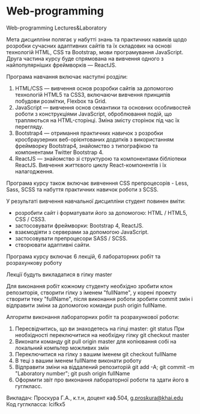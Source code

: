 # Web-programming
Web-programming Lectures&amp;Laboratory

<p>Мета дисципліни полягає у набутті знань та практичних навиків 
щодо розробки сучасних адаптивних сайтів та їх складових на основі 
технологій HTML, CSS та Bootstrap, мови програмування JavaScript. 
Друга частина курсу буде спрямована на вивчення одного з 
найпопулярніших фреймворків — ReactJS.</p>
<p>Програма навчання включає наступні розділи:</p>
<ol>
    <li>HTML/CSS — вивчення основ розробки сайтів за допомогою технологій HTML5 та CSS3, включаючи вивчення принципів побудови розмітки, Flexbox та Grid.</li>
    <li>JavaScript — вивчення основ семантики та основних особливостей роботи з конструкціями JavaScript, оброблювання подій, що трапляються на HTML-сторінці. Зміна змісту сторінок під час їх перегляду.</li>
    <li>Bootstrap4 — отримання практичних навичок з розробки кросбраузерних веб-орієнтованих додатків з використанням фреймворку Bootstrap4, знайомство з типографікою та компонентами Twitter Bootstrap 4.</li>
    <li>ReactJS — знайомство зі структурою та компонентами бібліотеки ReactJS. Вивчення життєвого циклу React-компонентів і їх налагодження.</li>
 </ol>
<p>Програма курсу також включає вивченння CSS препроцесорів - Less, Sass, SCSS та набуття практичних навичок роботи з SCSS.</p>
 
<p>У результаті вивчення навчальної дисципліни студент повинен вміти:</p>
<ul>
    <li>розробити сайт і форматувати його за допомогою: HTML / HTML5, CSS / CSS3.</li>
    <li>застосовувати фреймворки: Bootstrap 4, ReactJS.</li>
    <li>взаємодіяти з серверами за допомогою JavaScript.</li>
    <li>застосовувати препроцесори SASS / SCSS.</li>
    <li>створювати адаптивні сайти.</li>
</ul>
<p>Програма курсу включає 6 лекцій, 6 лабораторних робіт та розрахункову роботу</p>
<p>Лекції будуть викладатися в гілку master</p>
<p>Для виконання робіт кожному студенту необхідно зробити
клон репозиторія, створити гілку з іменем "fullName", у корені проекту створити теку "fullName", після виконання роботи зробити
commit змін і відправити зміни за допомогою команди push origin fullName.</p>
<p>Алгоритм виконання лабораторних робіт та розрахункової роботи:</p>
<ol>
<li>Пересвідчитись, що ви знаходетесь на гілці master: git status При необхідності переключитися
на необхідну гілку git checkout master</li>
<li>Виконати команду git pull origin master для копіювання собі на локальний компьтер 
можливих змін</li>
<li>Переключитися на гілку з вашим іменем git checkout fullName</li>
<li>В теці з вашим іменем fullName виконати роботу</li>
<li>Відправити зміни на віддалений репозиторій git add -A; git commit -m "Laboratory number";
git push origin fullName</li>
<li>Оформити звіт про виконання лабораторної роботи та здати його в гуглкласс.</li>
</ol>


Викладач: Проскура Г.А., к.т.н, доцент каф.504, g.proskura@khai.edu<br>
Код гуглкласса: lcifkx5

